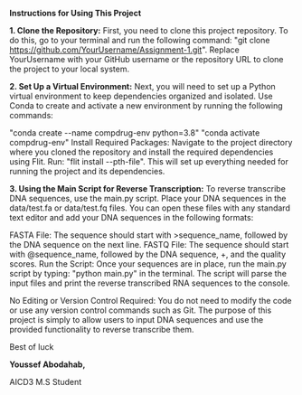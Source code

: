 **Instructions for Using This Project**


**1. Clone the Repository:**
First, you need to clone this project repository. To do this, go to your terminal and run the following command: "git clone https://github.com/YourUsername/Assignment-1.git". Replace YourUsername with your GitHub username or the repository URL to clone the project to your local system.

**2. Set Up a Virtual Environment:**
Next, you will need to set up a Python virtual environment to keep dependencies organized and isolated. Use Conda to create and activate a new environment by running the following commands:

"conda create --name compdrug-env python=3.8"
"conda activate compdrug-env"
Install Required Packages:
Navigate to the project directory where you cloned the repository and install the required dependencies using Flit. Run: "flit install --pth-file". This will set up everything needed for running the project and its dependencies.

**3. Using the Main Script for Reverse Transcription:**
To reverse transcribe DNA sequences, use the main.py script. Place your DNA sequences in the data/test.fa or data/test.fq files. You can open these files with any standard text editor and add your DNA sequences in the following formats:

FASTA File: The sequence should start with >sequence_name, followed by the DNA sequence on the next line.
FASTQ File: The sequence should start with @sequence_name, followed by the DNA sequence, +, and the quality scores.
Run the Script:
Once your sequences are in place, run the main.py script by typing: "python main.py" in the terminal. The script will parse the input files and print the reverse transcribed RNA sequences to the console.

No Editing or Version Control Required:
You do not need to modify the code or use any version control commands such as Git. The purpose of this project is simply to allow users to input DNA sequences and use the provided functionality to reverse transcribe them.

Best of luck

**Youssef Abodahab,**

AICD3 M.S Student
